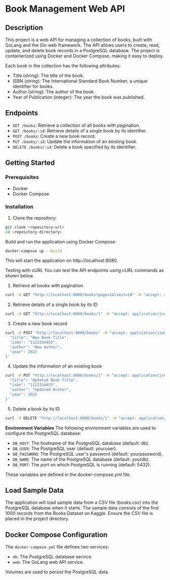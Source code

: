 # Book Management Web API

## Description

This project is a web API for managing a collection of books, built with GoLang and the Gin web framework. The API allows users to create, read, update, and delete book records in a PostgreSQL database. The project is containerized using Docker and Docker Compose, making it easy to deploy.

Each book in the collection has the following attributes:
- Title (string): The title of the book.
- ISBN (string): The International Standard Book Number, a unique identifier for books.
- Author (string): The author of the book.
- Year of Publication (integer): The year the book was published.

## Endpoints

- `GET /books`: Retrieve a collection of all books with pagination.
- `GET /books/:id`: Retrieve details of a single book by its identifier.
- `POST /books`: Create a new book record.
- `PUT /books/:id`: Update the information of an existing book.
- `DELETE /books/:id`: Delete a book specified by its identifier.

## Getting Started

### Prerequisites

- Docker
- Docker Compose

### Installation

1. Clone the repository:

```bash
git clone <repository-url>
cd <repository-directory>
```
Build and run the application using Docker Compose:

```bash
docker-compose up --build
```
This will start the application on http://localhost:8080.

Testing with cURL
You can test the API endpoints using cURL commands as shown below.

1. Retrieve all books with pagination
```bash
curl -X GET "http://localhost:8080/books?page=1&limit=10" -H "accept: application/json"
```

2. Retrieve details of a single book by its ID
```bash
curl -X GET "http://localhost:8080/books/1" -H "accept: application/json"
```

3. Create a new book record
```bash
curl -X POST "http://localhost:8080/books" -H "accept: application/json" -H "Content-Type: application/json" -d '{
  "title": "New Book Title",
  "isbn": "1122334455",
  "author": "New Author",
  "year": 2022
}'
```

4. Update the information of an existing book
```bash
curl -X PUT "http://localhost:8080/books/1" -H "accept: application/json" -H "Content-Type: application/json" -d '{
  "title": "Updated Book Title",
  "isbn": "1122334455",
  "author": "Updated Author",
  "year": 2023
}'
```

5. Delete a book by its ID
```bash
curl -X DELETE "http://localhost:8080/books/1" -H "accept: application/json"
```
**Environment Variables**
The following environment variables are used to configure the PostgreSQL database:

- `DB_HOST`: The hostname of the PostgreSQL database (default: db).
- `DB_USER`: The PostgreSQL user (default: youruser).
- `DB_PASSWORD`: The PostgreSQL user's password (default: yourpassword).
- `DB_NAME`: The name of the PostgreSQL database (default: yourdb).
- `DB_PORT`: The port on which PostgreSQL is running (default: 5432).

These variables are defined in the docker-compose.yml file.

## Load Sample Data
The application will load sample data from a CSV file (books.csv) into the PostgreSQL database when it starts. The sample data consists of the first 1000 records from the Books Dataset on Kaggle. Ensure the CSV file is placed in the project directory.

## Docker Compose Configuration
The `docker-compose.yml` file defines two services:

- `db`: The PostgreSQL database service.
- `web`: The GoLang web API service.

Volumes are used to persist the PostgreSQL data.